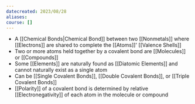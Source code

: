 ```yaml
---
datecreated: 2023/08/28
aliases: 
course: []
---
```

- A [[Chemical Bonds|Chemical Bond]] between two [[Nonmetals]] where [[Electrons]] are shared to complete the [[Atoms]]' [[Valence Shells]] 
- Two or more atoms held together by a covalent bond are [[Molecules]] or [[Compounds]]
- Some [[Elements]] are naturally found as [[Diatomic Elements]] and cannot naturally exist as a single atom
- Can be [[Single Covalent Bonds]], [[Double Covalent Bonds]], or [[Triple Covalent Bonds]]
- [[Polarity]] of a covalent bond is determined by relative [[Electronegativity]] of each atom in the molecule or compound